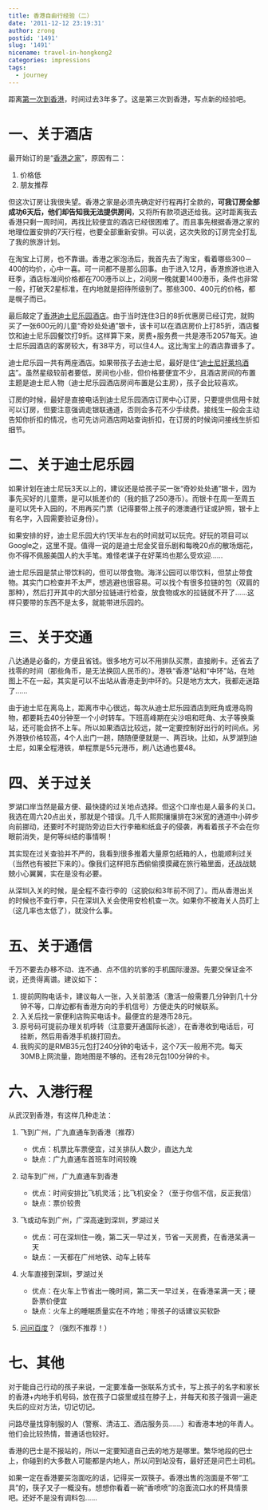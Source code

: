 ```yaml
---
title: 香港自由行经验（二）
date: '2011-12-12 23:19:31'
author: zrong
postid: '1491'
slug: '1491'
nicename: travel-in-hongkong2
categories: impressions
tags:
  - journey
---
```


距离[第一次到香港](https://blog.zengrong.net/post/461.html)，时间过去3年多了。这是第三次到香港，写点新的经验吧。

# 一、关于酒店

最开始订的是“[香港之家](http://www.y-h.cn/)”，原因有二：

1.  价格低
2.  朋友推荐

但这次订房让我很失望。香港之家是必须先确定好行程再打全款的，**可我订房全部成功6天后，他们却告知我无法提供房间**，又将所有款项退还给我。这时距离我去香港只剩一周时间，再找比较便宜的酒店已经很困难了。而且事先根据香港之家的地理位置安排的7天行程，也要全部重新安排。可以说，这次失败的订房完全打乱了我的旅游计划。<!--more-->

在淘宝上订房，也不靠谱。香港之家泡汤后，我首先去了淘宝，看着哪些300－400的均价，心中一喜。可一问都不是那么回事。由于进入12月，香港旅游也进入旺季，酒店标准间价格都在700港币以上，2间房一晚就要1400港币，条件也非常一般，打破天2星标准，在内地就是招待所级别了。那些300、400元的价格，都是幌子而已。

最后敲定了[香港迪士尼乐园酒店](http://www.hongkongdisneyland.com.cn/hkdl/zh_CN/hotels/landing?name=HongKongDisneylandHotelLandingPage)。由于当时连住3日的8折优惠房已经订完，就购买了一张600元的儿童“奇妙处处通”银卡，该卡可以在酒店房价上打85折，酒店餐饮和迪士尼乐园餐饮打9折。这样算下来，房费+服务费一共是港币2057每天。迪士尼乐园酒店的客房较大，有38平方，可以住4人。这比淘宝上的酒店靠谱多了。

迪士尼乐园一共有两座酒店。如果带孩子去迪士尼，最好是住“[迪士尼好莱坞酒店](http://park.hongkongdisneyland.com/hkdl/zh_CN/hotels/landing?name=HollywoodHotelLandingPage)”。虽然星级较前者要低，房间也小些，但价格要便宜不少，且酒店房间的布置主题是迪士尼人物（迪士尼乐园酒店房间布置是公主房），孩子会比较喜欢。

订房的时候，最好是直接电话到迪士尼乐园酒店订房中心订房，只要提供信用卡就可以订房，但要注意强调走银联通道，否则会多花不少手续费。接线生一般会主动告知你折扣的情况，也可先访问酒店网站查询折扣，在订房的时候询问接线生折扣细节。

# 二、关于迪士尼乐园

如果计划在迪士尼玩3天以上的，建议还是给孩子买一张“奇妙处处通”银卡，因为事先买好的儿童票，是可以抵差价的（我的抵了250港币）。而银卡在周一至周五是可以凭卡入园的，不用再买门票（记得要带上孩子的港澳通行证或护照，银卡上有名字，入园需要验证身份）。

如果安排的好，迪士尼乐园大约1天半左右的时间就可以玩完。好玩的项目可以Google之，这里不提。值得一说的是迪士尼金奖音乐剧和每晚20点的散场烟花，你不得不佩服美国人的大手笔。难怪老谋子在好莱坞也那么受欢迎……

迪士尼乐园是禁止带饮料的，但可以带食物。海洋公园可以带饮料，但禁止带食物。其实门口检查并不太严，想逃避也很容易。可以找个有很多拉链的包（双肩的那种），然后打开其中的大部分拉链进行检查，放食物或水的拉链就不开了……这样只要带的东西不是太多，就能带进乐园的。

# 三、关于交通

八达通是必备的，方便且省钱。很多地方可以不用排队买票，直接刷卡。还省去了找零的时间（那些角币，是无法换回人民币的）。港铁“香港”站和“中环”站，在地图上不在一起，其实是可以不出站从香港走到中环的。只是地方太大，我都走迷路了……

由于迪士尼在离岛上，距离市中心很远，每次从迪士尼乐园酒店到旺角或港岛购物，都要耗去40分钟至一个小时转车。下班高峰期在尖沙咀和旺角、太子等换乘站，还可能会挤不上车。所以如果酒店比较远，就一定要控制好出行的时间点。另外港铁价格较高，4个人出门一趟，随随便便就是一、两百块。比如，从罗湖到迪士尼，如果全程港铁，单程票是55元港币，刷八达通也要48。

# 四、关于过关

罗湖口岸当然是最方便、最快捷的过关地点选择。但这个口岸也是人最多的关口。我选在周六20点出关，那就是个错误。几千人熙熙攘攘排在3米宽的通道中小碎步向前挪动，还要时不时提防旁边巨大行李箱和纸盒子的侵袭，再看着孩子不会在你眼前消失，是何等纠结的事情啊！

其实现在过关查验并不严的，我看到很多推着大量原包纸箱的人，也能顺利过关（当然也有被拦下来的）。像我们这样把东西偷偷摸摸藏在旅行箱里面，还战战兢兢小心翼翼，实在是没有必要。

从深圳入关的时候，是全程不查行李的（这貌似和3年前不同了）。而从香港出关的时候也不查行李，只在深圳入关会使用安检机查一次。如果你不被海关人员盯上（这几率也太低了），就没什么事。

# 五、关于通信

千万不要去办移不动、连不通、点不信的坑爹的手机国际漫游。先要交保证金不说，还贵得离谱。建议如下：

1.  提前网购电话卡，建议每人一张，入关前激活（激活一般需要几分钟到几十分钟不等，口岸边都有香港方向的手机信号）方便走失的时候联系。
2.  入关后找一家便利店购买电话卡。最便宜的是港币28元。
3.  原号码可提前办理关机呼转（注意要开通国际长途），在香港收到电话后，可挂断，然后用香港手机拨打回去。
4.  我购买的是RMB35元包打240分钟的电话卡，这个7天一般用不完。每天30MB上网流量，跑地图是不够的。还有28元包100分钟的卡。

# 六、入港行程

从武汉到香港，有这样几种走法：

1.  飞到广州，广九直通车到香港（推荐）
    -   优点：机票比车票便宜，过关排队人数少，直达九龙
    -   缺点：广九直通车首班车时间较晚

2.  动车到广州，广九直通车到香港
    -   优点：时间安排比飞机灵活；比飞机安全？（至于你信不信，反正我信）
    -   缺点：票价较贵

3.  飞或动车到广州，广深高速到深圳，罗湖过关
    -   优点：可在深圳住一晚，第二天一早过关，节省一天房费，在香港呆满一天
    -   缺点：一天都在广州地铁、动车上转车

4.  火车直接到深圳，罗湖过关
    -   优点：在火车上节省出一晚时间，第二天一早过关，在香港呆满一天；硬卧票价便宜
    -   缺点：火车上的睡眠质量实在不咋地；带孩子的话建议买软卧

5.  [问问百度](https://blog.zengrong.net/post/1489.html)？（强烈不推荐！）

# 七、其他

对于能自己行动的孩子来说，一定要准备一张联系方式卡，写上孩子的名字和家长的香港+内地手机号码，放在孩子口袋里或挂在脖子上，并每天和孩子强调一遍走失后的应对方法，切记切记。

问路尽量找穿制服的人（警察、清洁工、酒店服务员……）和香港本地的年青人。他们会比较热情，普通话也较好。

香港的巴士是不报站的，所以一定要知道自己去的地方是哪里。繁华地段的巴士上，你碰到的大多数人可能都是内地人，所以问到站没有，最好还是问巴士司机。

如果一定在香港要买泡面吃的话，记得买一双筷子。香港出售的泡面是不带“工具”的，筷子叉子一概没有。想想你看着一碗“香喷喷”的泡面流口水的杯具情景吧。还好不是没有调料包……

